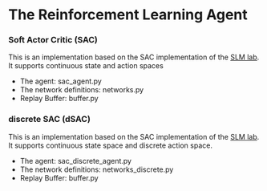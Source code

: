 # The Reinforcement Learning Agent

### Soft Actor Critic (SAC)
This is an implementation based on the SAC implementation of the [SLM lab](https://github.com/kengz/SLM-Lab). It supports continuous state and action spaces
* The agent: sac_agent.py
* The network definitions: networks.py
* Replay Buffer: buffer.py

### discrete SAC (dSAC)
This is an implementation based on the SAC implementation of the [SLM lab](https://github.com/kengz/SLM-Lab). It supports continuous state space and discrete action space.
* The agent: sac_discrete_agent.py
* The network definitions: networks_discrete.py
* Replay Buffer: buffer.py
